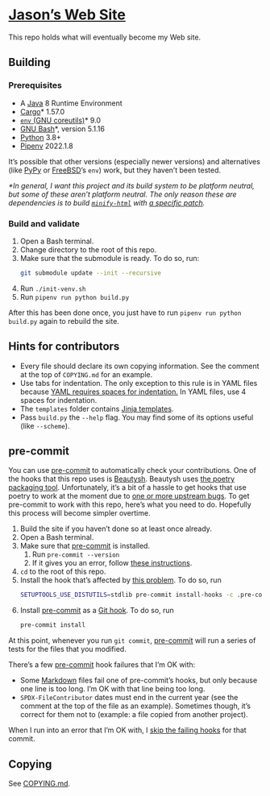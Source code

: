 <!--
SPDX-FileNotice: 🅭🄍1.0 This file is dedicated to the public domain using the CC0 1.0 Universal Public Domain Dedication <https://creativecommons.org/publicdomain/zero/1.0/>.
SPDX-FileContributor: Jason Yundt <swagfortress@gmail.com> (2021–2022)
-->

# [Jason’s Web Site](https://jasonyundt.neocities.org/)

This repo holds what will eventually become my Web site.

## Building

### Prerequisites

- A [Java](http://oracle.com/java/) 8 Runtime Environment
- [Cargo](https://doc.rust-lang.org/cargo/index.html)* 1.57.0
- [`env` (GNU coreutils)](https://www.gnu.org/software/coreutils/)* 9.0
- [GNU Bash](https://www.gnu.org/software/bash/)*, version 5.1.16
- [Python](https://www.python.org/) 3.8+
- [Pipenv](https://pipenv.pypa.io/en/latest/) 2022.1.8

It’s possible that other versions (especially newer versions) and alternatives
(like [PyPy](https://www.pypy.org/) or [FreeBSD](https://www.freebsd.org/)’s
`env`) work, but they haven’t been tested.

_*In general, I want this project and its build system to be platform neutral,
but some of these aren’t platform neutral. The only reason these are
dependencies is to build [`minify-html`](https://crates.io/crates/minify-html)
with [a specific patch](https://github.com/wilsonzlin/minify-html/pull/67)._

### Build and validate

1. Open a Bash terminal.
1. Change directory to the root of this repo.
1. Make sure that the submodule is ready. To do so, run:
	```bash
	git submodule update --init --recursive
	```
1. Run `./init-venv.sh`
1. Run `pipenv run python build.py`

After this has been done once, you just have to run
`pipenv run python build.py` again to rebuild the site.

## Hints for contributors

- Every file should declare its own copying information. See the comment at the
top of `COPYING.md` for an example.
- Use tabs for indentation. The only exception to this rule is in YAML files
because [YAML requires spaces for
indentation.](https://yaml.org/spec/1.2.2/#61-indentation-spaces) In YAML
files, use 4 spaces for indentation.
- The `templates` folder contains [Jinja templates](https://jinja.palletsprojects.com/en/3.0.x/).
- Pass `build.py` the `--help` flag. You may find some of its options useful
(like `--scheme`).

## pre-commit

You can use [pre-commit] to automatically check your contributions. One of the
hooks that this repo uses is [Beautysh](https://github.com/lovesegfault/beautysh).
Beautysh uses [the poetry packaging tool](https://python-poetry.org/).
Unfortunately, it’s a bit of a hassle to get hooks that use poetry to work at
the moment due to [one or more upstream bugs][problem]. To get pre-commit to
work with this repo, here’s what you need to do. Hopefully this process will
become simpler overtime.

<!-- TODO: Can the pre-commit config be set up to automate the initial build? -->
1. Build the site if you haven’t done so at least once already.
1. Open a Bash terminal.
1. Make sure that [pre-commit] is installed.
	1. Run `pre-commit --version`
	1. If it gives you an error, follow [these instructions](https://pre-commit.com/#installation).
1. `cd` to the root of this repo.
1. Install the hook that’s affected by [this problem][problem]. To do so, run
	```bash
	SETUPTOOLS_USE_DISTUTILS=stdlib pre-commit install-hooks -c .pre-commit-config-problematic.yaml
	```
1. Install [pre-commit] as a [Git hook]. To do so, run
	```bash
	pre-commit install
	```

At this point, whenever you run `git commit`, [pre-commit] will run a series of
tests for the files that you modified.

There’s a few [pre-commit] hook failures that I’m OK with:

- Some [Markdown](https://daringfireball.net/projects/markdown/) files fail one
of pre-commit’s hooks, but only because one line is too long. I’m OK with that
line being too long.
- `SPDX-FileContributor` dates must end in the current year (see the comment at
the top of the file as an example). Sometimes though, it’s correct for them not
to (example: a file copied from another project).

When I run into an error that I’m OK with, I [skip the failing hooks](https://pre-commit.com/#temporarily-disabling-hooks)
for that commit.

## Copying

See [COPYING.md](./COPYING.md).

[Git hook]: https://git-scm.com/book/en/v2/Customizing-Git-Git-Hooks
[pre-commit]: https://pre-commit.com/
[problem]: https://github.com/pre-commit/pre-commit/issues/2178#issuecomment-1002163763
